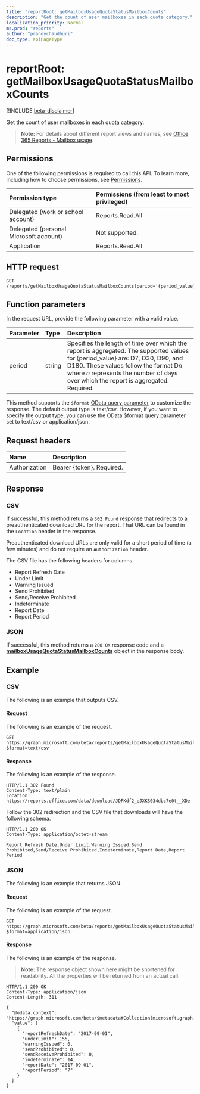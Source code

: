 ```yaml
---
title: "reportRoot: getMailboxUsageQuotaStatusMailboxCounts"
description: "Get the count of user mailboxes in each quota category."
localization_priority: Normal
ms.prod: "reports"
author: "pranoychaudhuri"
doc_type: apiPageType
---
```


# reportRoot: getMailboxUsageQuotaStatusMailboxCounts

[!INCLUDE [beta-disclaimer](../../includes/beta-disclaimer.md)]

Get the count of user mailboxes in each quota category.

> **Note:** For details about different report views and names, see [Office 365 Reports - Mailbox usage](https://support.office.com/client/Mailbox-usage-beffbe01-ce2d-4614-9ae5-7898868e2729).

## Permissions

One of the following permissions is required to call this API. To learn more, including how to choose permissions, see [Permissions](/graph/permissions-reference).

| Permission type                        | Permissions (from least to most privileged) |
| :------------------------------------- | :--------------------------------------- |
| Delegated (work or school account)     | Reports.Read.All                         |
| Delegated (personal Microsoft account) | Not supported.                           |
| Application                            | Reports.Read.All                         |

## HTTP request

<!-- { "blockType": "ignored" } --> 

```http
GET /reports/getMailboxUsageQuotaStatusMailboxCounts(period='{period_value}')
```

## Function parameters

In the request URL, provide the following parameter with a valid value.

| Parameter | Type   | Description                              |
| :-------- | :----- | :--------------------------------------- |
| period    | string | Specifies the length of time over which the report is aggregated. The supported values for {period_value} are: D7, D30, D90, and D180. These values follow the format D*n* where *n* represents the number of days over which the report is aggregated. Required. |

This method supports the `$format` [OData query parameter](/graph/query-parameters) to customize the response. The default output type is text/csv. However, if you want to specify the output type, you can use the OData $format query parameter set to text/csv or application/json.

## Request headers

| Name          | Description               |
| :------------ | :------------------------ |
| Authorization | Bearer {token}. Required. |

## Response

### CSV

If successful, this method returns a `302 Found` response that redirects to a preauthenticated download URL for the report. That URL can be found in the `Location` header in the response.

Preauthenticated download URLs are only valid for a short period of time (a few minutes) and do not require an `Authorization` header.

The CSV file has the following headers for columns.

- Report Refresh Date
- Under Limit
- Warning Issued
- Send Prohibited
- Send/Receive Prohibited
- Indeterminate
- Report Date
- Report Period

### JSON

If successful, this method returns a `200 OK` response code and a **[mailboxUsageQuotaStatusMailboxCounts](../resources/mailboxusagequotastatusmailboxcounts.md)** object in the response body.

## Example

### CSV

The following is an example that outputs CSV.

#### Request

The following is an example of the request.

<!-- {
  "blockType": "request",
  "name": "reportroot_getmailboxusagequotastatusmailboxcounts_csv"
}-->

```http
GET https://graph.microsoft.com/beta/reports/getMailboxUsageQuotaStatusMailboxCounts(period='D7')?$format=text/csv
```

#### Response

The following is an example of the response.

<!-- { "blockType": "ignored" } --> 

```http
HTTP/1.1 302 Found
Content-Type: text/plain
Location: https://reports.office.com/data/download/JDFKdf2_eJXKS034dbc7e0t__XDe
```

Follow the 302 redirection and the CSV file that downloads will have the following schema.

<!-- {
  "blockType": "response",
  "truncated": true,
  "@odata.type": "stream"
} -->

```http
HTTP/1.1 200 OK
Content-Type: application/octet-stream

Report Refresh Date,Under Limit,Warning Issued,Send Prohibited,Send/Receive Prohibited,Indeterminate,Report Date,Report Period
```

### JSON

The following is an example that returns JSON.

#### Request

The following is an example of the request.

<!-- {
  "blockType": "request",
  "name": "reportroot_getmailboxusagequotastatusmailboxcounts_json"
}-->

```http
GET https://graph.microsoft.com/beta/reports/getMailboxUsageQuotaStatusMailboxCounts(period='D7')?$format=application/json
```

#### Response

The following is an example of the response.

> **Note:** The response object shown here might be shortened for readability. All the properties will be returned from an actual call.

<!-- {
  "blockType": "response",
  "truncated": true,
  "@odata.type": "microsoft.graph.mailboxUsageQuotaStatusMailboxCounts"
} -->

```http
HTTP/1.1 200 OK
Content-Type: application/json
Content-Length: 311

{
  "@odata.context": "https://graph.microsoft.com/beta/$metadata#Collection(microsoft.graph.mailboxUsageQuotaMailboxStatusCounts)", 
  "value": [
    {
      "reportRefreshDate": "2017-09-01", 
      "underLimit": 155, 
      "warningIssued": 0, 
      "sendProhibited": 0, 
      "sendReceiveProhibited": 0, 
      "indeterminate": 14, 
      "reportDate": "2017-09-01", 
      "reportPeriod": "7"
    }
  ]
}
```
